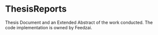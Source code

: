 # ThesisReports
Thesis Document and an Extended Abstract of the work conducted. The code implementation is owned by Feedzai.
